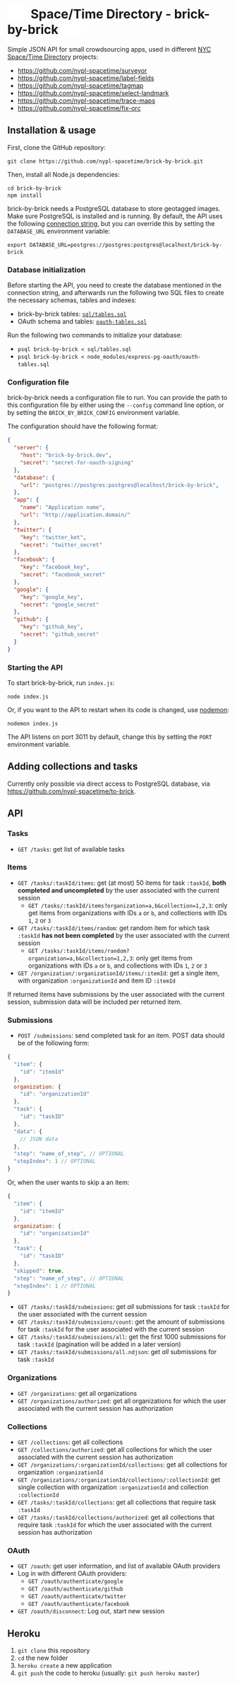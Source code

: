 # <img src="bricks.gif"/> Space/Time Directory - brick-by-brick <img src="bricks.gif"/>

Simple JSON API for small crowdsourcing apps, used in different [NYC Space/Time Directory](http://spacetime.nypl.org/) projects:

- https://github.com/nypl-spacetime/surveyor
- https://github.com/nypl-spacetime/label-fields
- https://github.com/nypl-spacetime/tagmap
- https://github.com/nypl-spacetime/select-landmark
- https://github.com/nypl-spacetime/trace-maps
- https://github.com/nypl-spacetime/fix-orc

## Installation & usage

First, clone the GitHub repository:

    git clone https://github.com/nypl-spacetime/brick-by-brick.git

Then, install all Node.js dependencies:

    cd brick-by-brick
    npm install

brick-by-brick needs a PostgreSQL database to store geotagged images. Make sure PostgreSQL is installed and is running. By default, the API uses the following [connection string](https://github.com/brianc/node-postgres/wiki/pg#parameters), but you can override this by setting the `DATABASE_URL` environment variable:

    export DATABASE_URL=postgres://postgres:postgres@localhost/brick-by-brick

### Database initialization

Before starting the API, you need to create the database mentioned in the connection string, and afterwards run the following two SQL files to create the necessary schemas, tables and indexes:

  - brick-by-brick tables: [`sql/tables.sql`](sql/tables.sql)
  - OAuth schema and tables: [`oauth-tables.sql`](https://github.com/nypl-spacetime/express-pg-oauth/blob/master/oauth-tables.sql)

Run the following two commands to initialize your database:

  - `psql brick-by-brick < sql/tables.sql`
  - `psql brick-by-brick < node_modules/express-pg-oauth/oauth-tables.sql`

### Configuration file

brick-by-brick needs a configuration file to run. You can provide the path to this configuration file by either using the `--config` command line option, or by setting the `BRICK_BY_BRICK_CONFIG` environment variable.

The configuration should have the following format:

```json
{
  "server": {
    "host": "brick-by-brick.dev",
    "secret": "secret-for-oauth-signing"
  },
  "database": {
    "url": "postgres://postgres:postgres@localhost/brick-by-brick",
  },
  "app": {
    "name": "Application name",
    "url": "http://application.domain/"
  },
  "twitter": {
    "key": "twitter_ket",
    "secret": "twitter_secret"
  },
  "facebook": {
    "key": "facebook_key",
    "secret": "facebook_secret"
  },
  "google": {
    "key": "google_key",
    "secret": "google_secret"
  },
  "github": {
    "key": "github_key",
    "secret": "github_secret"
  }
}
```

### Starting the API

To start brick-by-brick, run `index.js`:

    node index.js

Or, if you want to the API to restart when its code is changed, use [nodemon](https://github.com/remy/nodemon):

    nodemon index.js

The API listens on port 3011 by default, change this by setting the `PORT` environment variable.

## Adding collections and tasks

Currently only possible via direct access to PostgreSQL database, via https://github.com/nypl-spacetime/to-brick.

## API

### Tasks

- `GET /tasks`: get list of available tasks

### Items

- `GET /tasks/:taskId/items`: get (at most) 50 items for task `:taskId`, __both completed and uncompleted__ by the user associated with the current session
  - `GET /tasks/:taskId/items?organization=a,b&collection=1,2,3`: only get items from organizations with IDs `a` or `b`, and collections with IDs `1`, `2` or `3`
- `GET /tasks/:taskId/items/random`: get random item for which task `:taskId` __has not been completed__ by the user associated with the current session
  - `GET /tasks/:taskId/items/random?organization=a,b&collection=1,2,3`: only get items from organizations with IDs `a` or `b`, and collections with IDs `1`, `2` or `3`
- `GET /organization/:organizationId/items/:itemId`: get a single item, with organization `:organizationId` and item ID `:itemId`

If returned items have submissions by the user associated with the current session, submission data will be included per returned item.

### Submissions

- `POST /submissions`: send completed task for an item. POST data should be of the following form:

```js
{
  "item": {
    "id": "itemId"
  },
  organization: {
    "id": "organizationId"
  },
  "task": {
    "id": "taskID"
  },
  "data": {
    // JSON data
  },
  "step": "name_of_step", // OPTIONAL
  "stepIndex": 1 // OPTIONAL
}
```

Or, when the user wants to skip a an item:

```js
{
  "item": {
    "id": "itemId"
  },
  organization: {
    "id": "organizationId"
  },
  "task": {
    "id": "taskID"
  },
  "skipped": true,
  "step": "name_of_step", // OPTIONAL
  "stepIndex": 1 // OPTIONAL
}
```

- `GET /tasks/:taskId/submissions`: get *all* submissions for task `:taskId` for the user associated with the current session
- `GET /tasks/:taskId/submissions/count`: get the amount of submissions for task `:taskId` for the user associated with the current session
- `GET /tasks/:taskId/submissions/all`: get the first 1000 submissions for task `:taskId` (pagination will be added in a later version)
- `GET /tasks/:taskId/submissions/all.ndjson`: get *all* submissions for task `:taskId`

### Organizations

- `GET /organizations`: get all organizations
- `GET /organizations/authorized`: get all organizations for which the user associated with the current session has authorization

### Collections

- `GET /collections`: get all collections
- `GET /collections/authorized`: get all collections for which the user associated with the current session has authorization
- `GET /organizations/:organizationId/collections`: get all collections for organization `:organizationId`
- `GET /organizations/:organizationId/collections/:collectionId`: get single collection with organization `:organizationId` and collection `:collectionId`
- `GET /tasks/:taskId/collections`: get all collections that require task `:taskId`
- `GET /tasks/:taskId/collections/authorized`: get all collections that require task `:taskId` for which the user associated with the current session has authorization

### OAuth

- `GET /oauth`: get user information, and list of available OAuth providers
- Log in with different OAuth providers:
  - `GET /oauth/authenticate/google`
  - `GET /oauth/authenticate/github`
  - `GET /oauth/authenticate/twitter`
  - `GET /oauth/authenticate/facebook`
- `GET /oauth/disconnect`: Log out, start new session

## Heroku

1. `git clone` this repository
2. `cd` the new folder
3. `heroku create` a new application
4. `git push` the code to heroku (usually: `git push heroku master`)
